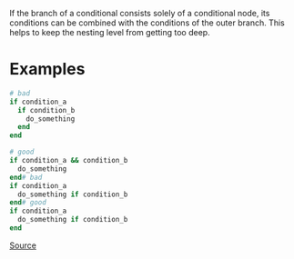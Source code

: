 
If the branch of a conditional consists solely of a conditional node,
its conditions can be combined with the conditions of the outer branch.
This helps to keep the nesting level from getting too deep.

# Examples

```ruby
# bad
if condition_a
  if condition_b
    do_something
  end
end

# good
if condition_a && condition_b
  do_something
end# bad
if condition_a
  do_something if condition_b
end# good
if condition_a
  do_something if condition_b
end
```

[Source](http://www.rubydoc.info/gems/rubocop/RuboCop/Cop/Style/SoleNestedConditional)